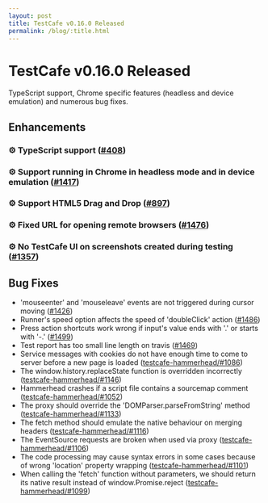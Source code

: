 ```yaml
---
layout: post
title: TestCafe v0.16.0 Released
permalink: /blog/:title.html
---
```

# TestCafe v0.16.0 Released

TypeScript support, Chrome specific features (headless and device emulation) and numerous bug fixes.

## Enhancements

### ⚙ TypeScript support ([#408](https://github.com/DevExpress/testcafe/issues/408))

### ⚙ Support running in Chrome in headless mode and in device emulation ([#1417](https://github.com/DevExpress/testcafe/issues/1417))

### ⚙ Support HTML5 Drag and Drop ([#897](https://github.com/DevExpress/testcafe/issues/897))

### ⚙ Fixed URL for opening remote browsers ([#1476](https://github.com/DevExpress/testcafe/issues/1476))

### ⚙ No TestCafe UI on screenshots created during testing ([#1357](https://github.com/DevExpress/testcafe/issues/1357))

## Bug Fixes

* 'mouseenter' and 'mouseleave' events are not triggered during cursor moving ([#1426](https://github.com/DevExpress/testcafe/issues/1426))
* Runner's speed option affects the speed of 'doubleClick' action ([#1486](https://github.com/DevExpress/testcafe/issues/1486))
* Press action shortcuts work wrong if input's value ends with '.' or starts with '-.' ([#1499](https://github.com/DevExpress/testcafe/issues/1499))
* Test report has too small line length on travis ([#1469](https://github.com/DevExpress/testcafe/issues/1469))
* Service messages with cookies do not have enough time to come to server before a new page is loaded ([testcafe-hammerhead/#1086](https://github.com/DevExpress/testcafe-hammerhead/issues/1086))
* The window.history.replaceState function is overridden incorrectly ([testcafe-hammerhead/#1146](https://github.com/DevExpress/testcafe-hammerhead/issues/1146))
* Hammerhead crashes if a script file contains a sourcemap comment ([testcafe-hammerhead/#1052](https://github.com/DevExpress/testcafe-hammerhead/issues/1052))
* The proxy should override the 'DOMParser.parseFromString' method ([testcafe-hammerhead/#1133](https://github.com/DevExpress/testcafe-hammerhead/issues/1133))
* The fetch method should emulate the native behaviour on merging headers ([testcafe-hammerhead/#1116](https://github.com/DevExpress/testcafe-hammerhead/issues/1116))
* The EventSource requests are broken when used via proxy ([testcafe-hammerhead/#1106](https://github.com/DevExpress/testcafe-hammerhead/issues/1106))
* The code processing may cause syntax errors in some cases because of wrong 'location' property wrapping ([testcafe-hammerhead/#1101](https://github.com/DevExpress/testcafe-hammerhead/issues/1101))
* When calling the 'fetch' function without parameters, we should return its native result instead of window.Promise.reject ([testcafe-hammerhead/#1099](https://github.com/DevExpress/testcafe-hammerhead/issues/1099))
